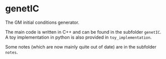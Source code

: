 # genetIC
The GM initial conditions generator.

The main code is written in C++ and can be found in the subfolder `genetIC`. A toy implementation in python is also provided in `toy_implementation`.

Some notes (which are now mainly quite out of date) are in the subfolder `notes`.
